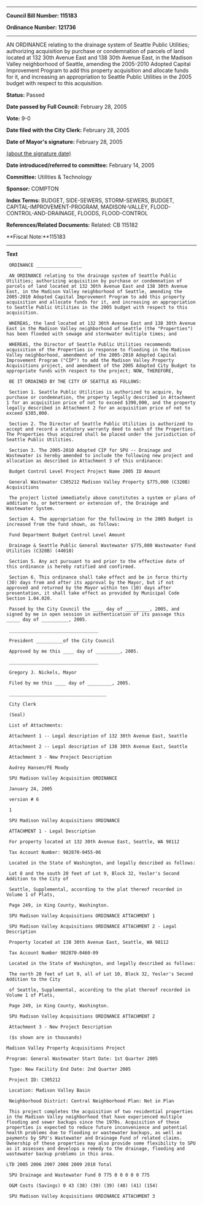 

********

**Council Bill Number: 115183**
   
**Ordinance Number: 121736**
********

 AN ORDINANCE relating to the drainage system of Seattle Public Utilities; authorizing acquisition by purchase or condemnation of parcels of land located at 132 30th Avenue East and 138 30th Avenue East, in the Madison Valley neighborhood of Seattle, amending the 2005-2010 Adopted Capital Improvement Program to add this property acquisition and allocate funds for it, and increasing an appropriation to Seattle Public Utilities in the 2005 budget with respect to this acquisition.

**Status:** Passed
   
**Date passed by Full Council:** February 28, 2005
   
**Vote:** 9-0
   
**Date filed with the City Clerk:** February 28, 2005
   
**Date of Mayor's signature:** February 28, 2005
   
[(about the signature date)](/~public/approvaldate.htm)
   
   
   
**Date introduced/referred to committee:** February 14, 2005
   
**Committee:** Utilities & Technology
   
**Sponsor:** COMPTON
   
   
**Index Terms:** BUDGET, SIDE-SEWERS, STORM-SEWERS, BUDGET, CAPITAL-IMPROVEMENT-PROGRAM, MADISON-VALLEY, FLOOD-CONTROL-AND-DRAINAGE, FLOODS, FLOOD-CONTROL

**References/Related Documents:** Related: CB 115182

**Fiscal Note:**115183

********

**Text**
   
```
 ORDINANCE _________________

 AN ORDINANCE relating to the drainage system of Seattle Public Utilities; authorizing acquisition by purchase or condemnation of parcels of land located at 132 30th Avenue East and 138 30th Avenue East, in the Madison Valley neighborhood of Seattle, amending the 2005-2010 Adopted Capital Improvement Program to add this property acquisition and allocate funds for it, and increasing an appropriation to Seattle Public Utilities in the 2005 budget with respect to this acquisition.

 WHEREAS, the land located at 132 30th Avenue East and 138 30th Avenue East in the Madison Valley neighborhood of Seattle (the "Properties") has been flooded with sewage and stormwater multiple times; and

 WHEREAS, the Director of Seattle Public Utilities recommends acquisition of the Properties in response to flooding in the Madison Valley neighborhood, amendment of the 2005-2010 Adopted Capital Improvement Program ("CIP") to add the Madison Valley Property Acquisitions project, and amendment of the 2005 Adopted City Budget to appropriate funds with respect to the project; NOW, THEREFORE,

 BE IT ORDAINED BY THE CITY OF SEATTLE AS FOLLOWS:

 Section 1. Seattle Public Utilities is authorized to acquire, by purchase or condemnation, the property legally described in Attachment 1 for an acquisition price of not to exceed $390,000, and the property legally described in Attachment 2 for an acquisition price of not to exceed $385,000.

 Section 2. The Director of Seattle Public Utilities is authorized to accept and record a statutory warranty deed to each of the Properties. The Properties thus acquired shall be placed under the jurisdiction of Seattle Public Utilities.

 Section 3. The 2005-2010 Adopted CIP for SPU -- Drainage and Wastewater is hereby amended to include the following new project and allocation as described in Attachment 3 of this ordinance:

 Budget Control Level Project Project Name 2005 ID Amount

 General Wastewater C305212 Madison Valley Property $775,000 (C320B) Acquisitions

 The project listed immediately above constitutes a system or plans of addition to, or betterment or extension of, the Drainage and Wastewater System.

 Section 4. The appropriation for the following in the 2005 Budget is increased from the fund shown, as follows:

 Fund Department Budget Control Level Amount

 Drainage & Seattle Public General Wastewater $775,000 Wastewater Fund Utilities (C320B) (44010)

 Section 5. Any act pursuant to and prior to the effective date of this ordinance is hereby ratified and confirmed.

 Section 6. This ordinance shall take effect and be in force thirty (30) days from and after its approval by the Mayor, but if not approved and returned by the Mayor within ten (10) days after presentation, it shall take effect as provided by Municipal Code Section 1.04.020.

 Passed by the City Council the ____ day of _________, 2005, and signed by me in open session in authentication of its passage this _____ day of __________, 2005.

 _________________________________

 President __________of the City Council

 Approved by me this ____ day of _________, 2005.

 _________________________________

 Gregory J. Nickels, Mayor

 Filed by me this ____ day of _________, 2005.

 ____________________________________

 City Clerk

 (Seal)

 List of Attachments:

 Attachment 1 -- Legal description of 132 30th Avenue East, Seattle

 Attachment 2 -- Legal description of 138 30th Avenue East, Seattle

 Attachment 3 - New Project Description

 Audrey Hansen/FE Moody

 SPU Madison Valley Acquisition ORDINANCE

 January 24, 2005

 version # 6

 1

 SPU Madison Valley Acquisitions ORDINANCE

 ATTACHMENT 1 - Legal Description

 For property located at 132 30th Avenue East, Seattle, WA 98112

 Tax Account Number: 982870-0455-06

 Located in the State of Washington, and legally described as follows:

 Lot 8 and the south 20 feet of Lot 9, Block 32, Yesler's Second Addition to the City of

 Seattle, Supplemental, according to the plat thereof recorded in Volume 1 of Plats,

 Page 249, in King County, Washington.

 SPU Madison Valley Acquisitions ORDINANCE ATTACHMENT 1

 SPU Madison Valley Acquisitions ORDINANCE ATTACHMENT 2 - Legal Description

 Property located at 138 30th Avenue East, Seattle, WA 98112

 Tax Account Number 982870-0460-09

 Located in the State of Washington, and legally described as follows:

 The north 20 feet of Lot 9, all of Lot 10, Block 32, Yesler's Second Addition to the City

 of Seattle, Supplemental, according to the plat thereof recorded in Volume 1 of Plats,

 Page 249, in King County, Washington.

 SPU Madison Valley Acquisitions ORDINANCE ATTACHMENT 2

 Attachment 3 - New Project Description

 ($s shown are in thousands)

Madison Valley Property Acquisitions Project

Program: General Wastewater Start Date: 1st Quarter 2005

 Type: New Facility End Date: 2nd Quarter 2005

 Project ID: C305212

 Location: Madison Valley Basin

 Neighborhood District: Central Neighborhood Plan: Not in Plan

 This project completes the acquisition of two residential properties in the Madison Valley neighborhood that have experienced multiple flooding and sewer backups since the 1970s. Acquisition of these properties is expected to reduce future inconvenience and potential health problems due to flooding or wastewater backups, as well as payments by SPU's Wastewater and Drainage Fund of related claims. Ownership of these properties may also provide some flexibility to SPU as it assesses and develops a remedy to the drainage, flooding and wastewater backup problems in this area.

LTD 2005 2006 2007 2008 2009 2010 Total

 SPU Drainage and Wastewater Fund 0 775 0 0 0 0 0 775

 O&M Costs (Savings) 0 43 (38) (39) (39) (40) (41) (154)

 SPU Madison Valley Acquisitions ORDINANCE ATTACHMENT 3

```
